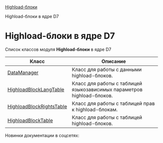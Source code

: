 [Highload-блоки](/api_help/hlblock/index.php)

Highload-блоки в ядре D7

Highload-блоки в ядре D7
========================

Список классов модуля **Highload-блоки** в ядре D7

| Класс | Описание |
| --- | --- |
| [DataManager](https://dev.1c-bitrix.ru/api_d7/bitrix/highloadblock/datamanager/index.php) | Класс для работы с данными highload-блоков. |
| [HighloadBlockLangTable](https://dev.1c-bitrix.ru/api_d7/bitrix/highloadblock/highloadblocklangtable/index.php) | Класс для работы с таблицей языкозависимых параметров highload-блоков. |
| [HighloadBlockRightsTable](https://dev.1c-bitrix.ru/api_d7/bitrix/highloadblock/highloadblockrightstable/index.php) | Класс для работы с таблицей прав к highload-блокам. |
| [HighloadBlockTable](https://dev.1c-bitrix.ru/api_d7/bitrix/highloadblock/highloadblocktable/index.php) | Класс для работы с таблицей highload-блоков. |

Новинки документации в соцсетях: